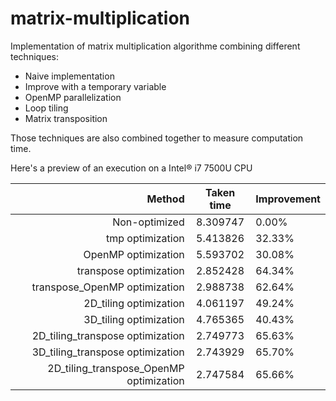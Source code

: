 # matrix-multiplication

Implementation of matrix multiplication algorithme combining different techniques:
* Naive implementation
* Improve with a temporary variable
* OpenMP parallelization
* Loop tiling
* Matrix transposition

Those techniques are also combined together to measure computation time.

Here's a preview of an execution on a Intel&#174; i7 7500U CPU 

Method | Taken time | Improvement 
------:|:----------:| -----------
| Non-optimized |   8.309747 |      0.00% |
| tmp optimization |   5.413826 |     32.33% |
| OpenMP optimization |   5.593702 |     30.08% |
| transpose optimization |   2.852428 |     64.34% |
| transpose_OpenMP optimization |   2.988738 |     62.64% |
| 2D_tiling optimization |   4.061197 |     49.24% |
| 3D_tiling optimization |   4.765365 |     40.43% |
| 2D_tiling_transpose optimization |   2.749773 |     65.63% |
| 3D_tiling_transpose optimization |   2.743929 |     65.70% |
| 2D_tiling_transpose_OpenMP optimization |   2.747584 |     65.66% |
